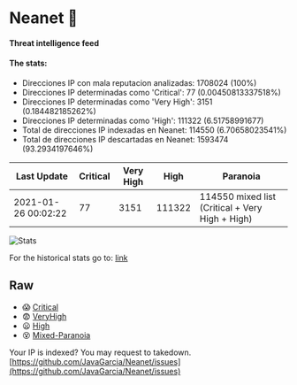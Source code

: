 # Neanet :hocho:
#### Threat intelligence feed
#### The stats:

- Direcciones IP con mala reputacion analizadas: 1708024 (100%)
- Direcciones IP determinadas como 'Critical':  77 (0.00450813337518%)
- Direcciones IP determinadas como 'Very High':  3151 (0.184482185262%)
- Direcciones IP determinadas como 'High':  111322 (6.51758991677)
- Total de direcciones IP indexadas en Neanet:  114550 (6.70658023541%)
- Total de direcciones IP descartadas en Neanet:  1593474 (93.2934197646%)

| Last Update | Critical | Very High | High | Paranoia |
| --- | --- | --- | --- | --- |
| 2021-01-26 00:02:22 | 77 | 3151 | 111322 | 114550 mixed list (Critical + Very High + High)|

![Stats](https://docs.google.com/spreadsheets/d/e/2PACX-1vSnaNMIXVabIpDJjufMlzH7poXnshF3mgd8Is1g9ytUEzVsP5my4Trn8f-xkoLLQ38xpL3HtmUexLo6/pubchart?oid=501124687&format=image)

For the historical stats go to: [link](/stats.csv)
## Raw
- :scream: [Critical](https://raw.githubusercontent.com/JavaGarcia/Neanet/master/blacklists/neanet_critical.txt)
- :fearful: [VeryHigh](https://raw.githubusercontent.com/JavaGarcia/Neanet/master/blacklists/neanet_veryHigh.txtt)
- :frowning: [High](https://raw.githubusercontent.com/JavaGarcia/Neanet/master/blacklists/neanet_high.txt)
- :dizzy_face: [Mixed-Paranoia](https://raw.githubusercontent.com/JavaGarcia/Neanet/master/blacklists/neanet_all.txt)


Your IP is indexed? You may request to takedown. [https://github.com/JavaGarcia/Neanet/issues](https://github.com/JavaGarcia/Neanet/issues)






















































































































































































































































































































































































































































































































































































































































































































































































































































































































































































































































































































































































































































































































































































































































































































































































































































































































































































































































































































































































































































































































































































































































































































































































































































































































































































































































































































































































































































































































































































































































































































































































































































































































































































































































































































































































































































































































































































































































































































